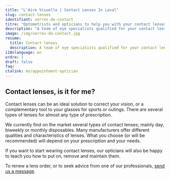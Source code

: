 ```yaml
---
title: "L'Aire Visuelle | Contact Lenses In Laval"
slug: contact-lenses
identifiant: verres-de-contact
titre: "Optometrists and opticians to help you with your contact lenses in the Laval area"
description: "A team of eye specialists qualified for your contact lenses."
image: /img/verres-de-contact.jpg
resume:
  title: Contact lenses
  description: A team of eye specialists qualified for your contact lenses.
i18nlanguage: en
ordre: 1
draft: false
faq:
ctalink: en/appointment-optician
---
```


## Contact lenses, is it for me?

Contact lenses can be an ideal solution to correct your vision, or a complementary tool to your glasses for sports or outings. There are several types of lenses for almost any type of prescription.

We currently find on the market several types of contact lenses; mainly day, biweekly or monthly disposables. Many manufacturers offer different qualities and characteristics of lenses. What you choose (or will be recommended) will depend on your prescription and your needs.

If you want to start wearing contact lenses, our opticians will also be happy to teach you how to put on, remove and maintain them.

To renew a lens order, or to seek advice from one of our professionals, [send us a message](https://www.lairevisuelle.com//en/contact-us).


